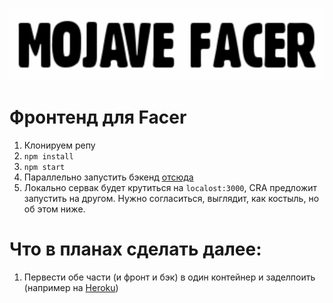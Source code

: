 ![alt text](./img/logo.png)

# Фронтенд для Facer

1. Клонируем репу
2. `npm install`
3. `npm start`
4. Параллельно запустить бэкенд [отсюда](https://github.com/vislogurov/facer-backend)
5. Локально сервак будет крутиться на `localost:3000`, CRA предложит запустить на другом. Нужно согласиться, выглядит, как костыль, но об этом ниже.

# Что в планах сделать далее:

1. Первести обе части (и фронт и бэк) в один контейнер и заделпоить (например на [Heroku](https://devcenter.heroku.com/articles/container-registry-and-runtime))
